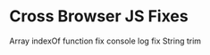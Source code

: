Cross Browser JS Fixes
======================

Array indexOf function fix
console log fix
String trim